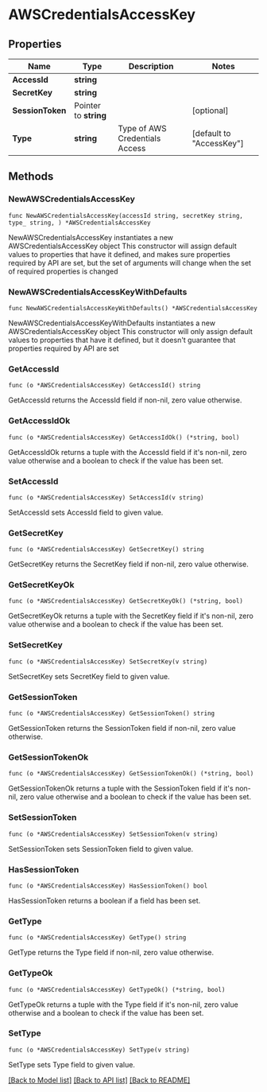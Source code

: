 # AWSCredentialsAccessKey

## Properties

Name | Type | Description | Notes
------------ | ------------- | ------------- | -------------
**AccessId** | **string** |  | 
**SecretKey** | **string** |  | 
**SessionToken** | Pointer to **string** |  | [optional] 
**Type** | **string** | Type of AWS Credentials Access | [default to "AccessKey"]

## Methods

### NewAWSCredentialsAccessKey

`func NewAWSCredentialsAccessKey(accessId string, secretKey string, type_ string, ) *AWSCredentialsAccessKey`

NewAWSCredentialsAccessKey instantiates a new AWSCredentialsAccessKey object
This constructor will assign default values to properties that have it defined,
and makes sure properties required by API are set, but the set of arguments
will change when the set of required properties is changed

### NewAWSCredentialsAccessKeyWithDefaults

`func NewAWSCredentialsAccessKeyWithDefaults() *AWSCredentialsAccessKey`

NewAWSCredentialsAccessKeyWithDefaults instantiates a new AWSCredentialsAccessKey object
This constructor will only assign default values to properties that have it defined,
but it doesn't guarantee that properties required by API are set

### GetAccessId

`func (o *AWSCredentialsAccessKey) GetAccessId() string`

GetAccessId returns the AccessId field if non-nil, zero value otherwise.

### GetAccessIdOk

`func (o *AWSCredentialsAccessKey) GetAccessIdOk() (*string, bool)`

GetAccessIdOk returns a tuple with the AccessId field if it's non-nil, zero value otherwise
and a boolean to check if the value has been set.

### SetAccessId

`func (o *AWSCredentialsAccessKey) SetAccessId(v string)`

SetAccessId sets AccessId field to given value.


### GetSecretKey

`func (o *AWSCredentialsAccessKey) GetSecretKey() string`

GetSecretKey returns the SecretKey field if non-nil, zero value otherwise.

### GetSecretKeyOk

`func (o *AWSCredentialsAccessKey) GetSecretKeyOk() (*string, bool)`

GetSecretKeyOk returns a tuple with the SecretKey field if it's non-nil, zero value otherwise
and a boolean to check if the value has been set.

### SetSecretKey

`func (o *AWSCredentialsAccessKey) SetSecretKey(v string)`

SetSecretKey sets SecretKey field to given value.


### GetSessionToken

`func (o *AWSCredentialsAccessKey) GetSessionToken() string`

GetSessionToken returns the SessionToken field if non-nil, zero value otherwise.

### GetSessionTokenOk

`func (o *AWSCredentialsAccessKey) GetSessionTokenOk() (*string, bool)`

GetSessionTokenOk returns a tuple with the SessionToken field if it's non-nil, zero value otherwise
and a boolean to check if the value has been set.

### SetSessionToken

`func (o *AWSCredentialsAccessKey) SetSessionToken(v string)`

SetSessionToken sets SessionToken field to given value.

### HasSessionToken

`func (o *AWSCredentialsAccessKey) HasSessionToken() bool`

HasSessionToken returns a boolean if a field has been set.

### GetType

`func (o *AWSCredentialsAccessKey) GetType() string`

GetType returns the Type field if non-nil, zero value otherwise.

### GetTypeOk

`func (o *AWSCredentialsAccessKey) GetTypeOk() (*string, bool)`

GetTypeOk returns a tuple with the Type field if it's non-nil, zero value otherwise
and a boolean to check if the value has been set.

### SetType

`func (o *AWSCredentialsAccessKey) SetType(v string)`

SetType sets Type field to given value.



[[Back to Model list]](../README.md#documentation-for-models) [[Back to API list]](../README.md#documentation-for-api-endpoints) [[Back to README]](../README.md)



